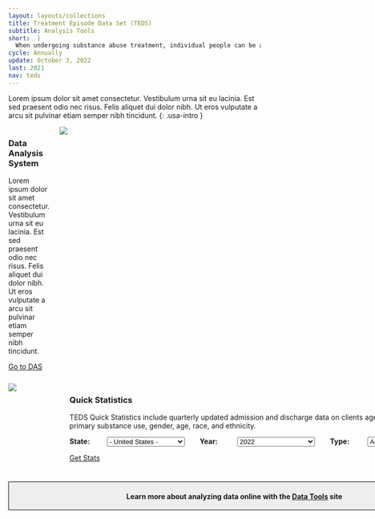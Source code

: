 ```yaml
---
layout: layouts/collections
title: Treatment Episode Data Set (TEDS)
subtitle: Analysis Tools
short:  |
  When undergoing substance abuse treatment, individual people can be admitted and discharged from treatment multiple times. The Treatment Episode Data Set (TEDS) system comprises demographic and drug history information about these individuals.
cycle: Annually
update: October 3, 2022
last: 2021
nav: teds
---
```

<style>
.data-download {
    background-color: #cccccc;
    padding: 15px;
}
.data-drop {
  display: flex;
  margin-bottom: 5px;
  width: 100%;
}
.usa-label {
  font-weight: 700;
  padding-right: 5px;
  width: 70px;
}

.usa-select{
  width: 155px;
  margin-right: 30px;
}
img {
    max-width: 100%;
    max-height: 100%;
}
.box1 { grid-area: box1; }
.box2 { grid-area: box2; }
.box3 { grid-area: box3; }
.box4 { grid-area: box4; }
.box5 { 
  grid-area: box5; 
  border: 1px solid #000;
  text-align: center;
  background-color: #eee;
}
.box6 { grid-area: box6; }
.box7 { grid-area: box7; }

@media screen and (max-width: 799px){
  .bento > div {
    margin-bottom: 15px;
  }
}

@media screen and (min-width: 800px){
  .bento {
    display: grid;
    grid-template-columns: auto;
    grid-template-rows: auto;
    column-gap: 20px;
    row-gap: 25px;
    grid-template-areas:
      "box2 box1 box1"
      "box3 box3 box4"
      "box5 box5 box5"
  }
</style>

Lorem ipsum dolor sit amet consectetur. Vestibulum urna sit eu lacinia. Est sed praesent odio nec risus. Felis aliquet dui dolor nibh. Ut eros vulputate a arcu sit pulvinar etiam semper nibh tincidunt. {: .usa-intro }

<div class="bento">
<div class="box1">
  <img src="https://place-hold.it/500x300" />
</div>
<div class="box2">
<h3>Data Analysis System</h3>
<p>Lorem ipsum dolor sit amet consectetur. Vestibulum urna sit eu lacinia. Est sed praesent odio nec risus. Felis aliquet dui dolor nibh. Ut eros vulputate a arcu sit pulvinar etiam semper nibh tincidunt.</p>
<a href="#" class="usa-button">Go to DAS</a>
</div>
<div class="box3">
  <img src="https://place-hold.it/500x300" />
</div>
<div class="box4">
<h3>Quick Statistics</h3>
<p>TEDS Quick Statistics include quarterly updated admission and discharge data on clients aged 12 years and older by primary substance use, gender, age, race, and ethnicity.</p>
<form class="usa-form data-drop">
  <label class="usa-label" for="options">State:</label>
  <select class="usa-select" name="options" id="options">
    <option value>- United States -</option>
    <option value="value1">Alabama</option>
    <option value="value2">Alaska</option>
    <option value="value3">Arizona</option>
  </select>
  <label class="usa-label" for="options">Year:</label>
  <select class="usa-select" name="options" id="options">
    <option value>2022</option>
    <option value="value1">2021</option>
    <option value="value2">2019</option>
    <option value="value3">2018</option>
  </select>
  <label class="usa-label" for="options">Type:</label>
  <select class="usa-select" name="options" id="options">
    <option value>Admissions</option>
    <option value="value1">Discharge</option>
  </select>
  
</form>
<p><a href="#" class="usa-button">Get Stats</a></p>
</div>
<div class="box5">
<h4>Learn more about analyzing data online with the <a href="#">Data Tools</a> site</h4>
</div>
</div>